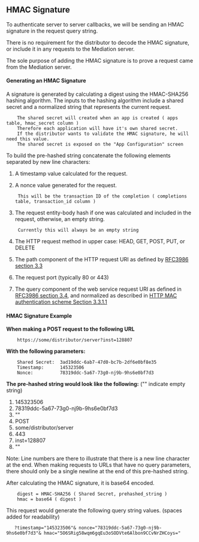 ## HMAC Signature
To authenticate server to server callbacks, we will be sending an HMAC signature in the request query string.

There is no requirement for the distributor to decode the HMAC signature, or include it in any requests to the Mediation server.

The sole purpose of adding the HMAC signature is to prove a request came from the Mediation server.

#### Generating an HMAC Signature

A signature is generated by calculating a digest using the HMAC-SHA256 hashing algorithm.
The inputs to the hashing algorithm include a shared secret and a normalized string that represents the current request.

        The shared secret will created when an app is created ( apps table, hmac_secret column )
        Therefore each application will have it's own shared secret.
        If the distributor wants to validate the HMAC signature, he will need this value.
        The shared secret is exposed on the "App Configuration" screen

To build the pre-hashed string concatenate the following elements separated by new line characters:

1. A timestamp value calculated for the request.
2. A nonce value generated for the request.

        This will be the transaction ID of the completion ( completions table, transaction_id column )

3. The request entity-body hash if one was calculated and included in the request, otherwise, an empty string.

        Currently this will always be an empty string

4. The HTTP request method in upper case: HEAD, GET, POST, PUT, or DELETE

5.  The path component of the HTTP request URI as defined by
       [RFC3986 section 3.3](http://tools.ietf.org/html/rfc3986#section-3.3)

6. The request port (typically 80 or 443)

7. The query component of the web service request URI as defined in [RFC3986 section 3.4](http://tools.ietf.org/html/rfc3986#section-3.4),
   and normalized as described in [HTTP MAC authentication scheme Section 3.3.1.1](http://tools.ietf.org/html/draft-hammer-oauth-v2-mac-token-02#section-3.3.1.1)

#### HMAC Signature Example

**When making a POST request to the following URL**

        https://some/distributor/server?inst=128807

**With the following parameters:**

        Shared Secret:  3ad19ddc-6ab7-47d0-bc7b-2df6e0bf8e35
        Timestamp:      145323506
        Nonce:          78319ddc-5a67-73g0-nj9b-9hs6e0bf7d3

**The pre-hashed string would look like the following:** ("" indicate empty string)


1.   145323506
2.   78319ddc-5a67-73g0-nj9b-9hs6e0bf7d3
3.   ""
4.   POST
5.   some/distributor/server
6.   443
7.   inst=128807
8.   ""

Note: Line numbers are there to illustrate that there is a new line character at the end.
      When making requests to URLs that have no query parameters, there should only be a single newline at the end of this pre-hashed string.

After calculating the HMAC signature, it is base64 encoded.

        digest = HMAC-SHA256 ( Shared Secret, prehashed_string )
        hmac = base64 ( digest )


This request would generate the following query string values. (spaces added for readability)

       ?timestamp="145323506"& nonce="78319ddc-5a67-73g0-nj9b-9hs6e0bf7d3"& hmac="5O6SRig58wqm6gqEu3oSODVte6Albon9CCvNrZHCoys="

